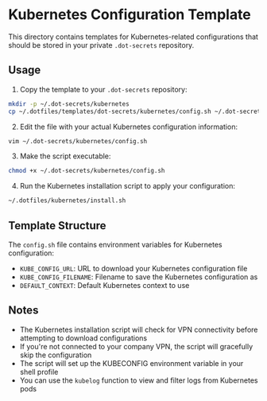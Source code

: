 # Kubernetes Configuration Template

This directory contains templates for Kubernetes-related configurations that should be stored in your private `.dot-secrets` repository.

## Usage

1. Copy the template to your `.dot-secrets` repository:

```bash
mkdir -p ~/.dot-secrets/kubernetes
cp ~/.dotfiles/templates/dot-secrets/kubernetes/config.sh ~/.dot-secrets/kubernetes/
```

2. Edit the file with your actual Kubernetes configuration information:

```bash
vim ~/.dot-secrets/kubernetes/config.sh
```

3. Make the script executable:

```bash
chmod +x ~/.dot-secrets/kubernetes/config.sh
```

4. Run the Kubernetes installation script to apply your configuration:

```bash
~/.dotfiles/kubernetes/install.sh
```

## Template Structure

The `config.sh` file contains environment variables for Kubernetes configuration:

- `KUBE_CONFIG_URL`: URL to download your Kubernetes configuration file
- `KUBE_CONFIG_FILENAME`: Filename to save the Kubernetes configuration as
- `DEFAULT_CONTEXT`: Default Kubernetes context to use

## Notes

- The Kubernetes installation script will check for VPN connectivity before attempting to download configurations
- If you're not connected to your company VPN, the script will gracefully skip the configuration
- The script will set up the KUBECONFIG environment variable in your shell profile
- You can use the `kubelog` function to view and filter logs from Kubernetes pods 